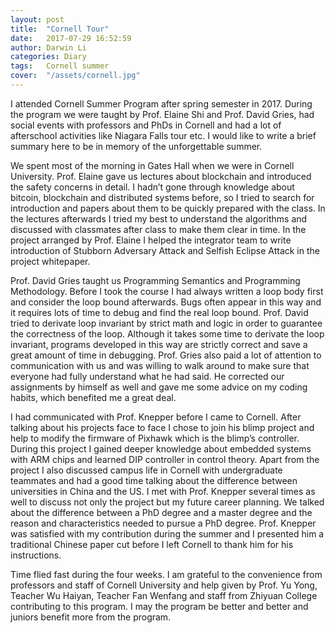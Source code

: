 ```yaml
---
layout: post
title:  "Cornell Tour"
date:   2017-07-29 16:52:59
author: Darwin Li
categories: Diary
tags:	Cornell summer
cover:  "/assets/cornell.jpg"
---
```


I attended Cornell Summer Program after spring semester in 2017. During the program we were taught by Prof. Elaine Shi and Prof. David Gries, had social events with professors and PhDs in Cornell and had a lot of afterschool activities like Niagara Falls tour etc. I would like to write a brief summary here to be in memory of the unforgettable summer.

We spent most of the morning in Gates Hall when we were in Cornell University. Prof. Elaine gave us lectures about blockchain and introduced the safety concerns in detail. I hadn’t gone through knowledge about bitcoin, blockchain and distributed systems before, so I tried to search for introduction and papers about them to be quickly prepared with the class. In the lectures afterwards I tried my best to understand the algorithms and discussed with classmates after class to make them clear in time. In the project arranged by Prof. Elaine I helped the integrator team to write introduction of Stubborn Adversary Attack and Selfish Eclipse Attack in the project whitepaper. 

Prof. David Gries taught us Programming Semantics and Programming Methodology. Before I took the course I had always written a loop body first and consider the loop bound afterwards. Bugs often appear in this way and it requires lots of time to debug and find the real loop bound. Prof. David tried to derivate loop invariant by strict math and logic in order to guarantee the correctness of the loop. Although it takes some time to derivate the loop invariant, programs developed in this way are strictly correct and save a great amount of time in debugging. Prof. Gries also paid a lot of attention to communication with us and was willing to walk around to make sure that everyone had fully understand what he had said. He corrected our assignments by himself as well and gave me some advice on my coding habits, which benefited me a great deal.

I had communicated with Prof. Knepper before I came to Cornell. After talking about his projects face to face I chose to join his blimp project and help to modify the firmware of Pixhawk which is the blimp’s controller. During this project I gained deeper knowledge about embedded systems with ARM chips and learned DIP controller in control theory. Apart from the project I also discussed campus life in Cornell with undergraduate teammates and had a good time talking about the difference between universities in China and the US. I met with Prof. Knepper several times as well to discuss not only the project but my future career planning. We talked about the difference between a PhD degree and a master degree and the reason and characteristics needed to pursue a PhD degree. Prof. Knepper was satisfied with my contribution during the summer and I presented him a traditional Chinese paper cut before I left Cornell to thank him for his instructions.

Time flied fast during the four weeks. I am grateful to the convenience from professors and staff of Cornell University and help given by Prof. Yu Yong, Teacher Wu Haiyan, Teacher Fan Wenfang and staff from Zhiyuan College contributing to this program. I may the program be better and better and juniors benefit more from the program. 